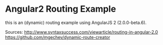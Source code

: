 # Angular2 Routing Example

this is an (dynamic) routing example using AngularJS 2 (2.0.0-beta.6).

Sources:
http://www.syntaxsuccess.com/viewarticle/routing-in-angular-2.0
https://github.com/mgechev/dynamic-route-creator